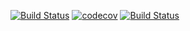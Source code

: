 [![Build Status](https://travis-ci.org/knary/streams.svg?branch=master)](https://travis-ci.org/knary/streams) [![codecov](https://codecov.io/gh/knary/streams/branch/master/graph/badge.svg)](https://codecov.io/gh/knary/streams) [![Build Status](https://dev.azure.com/kontar/pystreams/_apis/build/status/knary.streams?branchName=master)](https://dev.azure.com/kontar/pystreams/_build/latest?definitionId=2&branchName=master)



